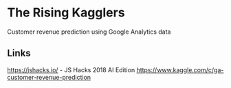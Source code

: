 # The Rising Kagglers

Customer revenue prediction using Google Analytics data

## Links

https://jshacks.io/ - JS Hacks 2018 AI Edition
https://www.kaggle.com/c/ga-customer-revenue-prediction
